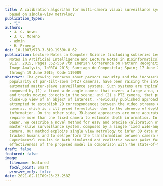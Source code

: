 ```yaml
---
title: A calibration algorithm for multi-camera visual surveillance systems
  based on single-view metrology
publication_types:
  - "1"
authors:
  - J. C. Neves
  - J. C. Moreno
  - admin
  - H. Proença
doi: 10.1007/978-3-319-19390-8_62
publication: Lecture Notes in Computer Science (including subseries Lecture
  Notes in Artificial Intelligence and Lecture Notes in Bioinformatics) Volume
  9117, 2015, Pages 552-559 7th Iberian Conference on Pattern Recognition and
  Image Analysis, IbPRIA 2015; Santiago de Compostela; Spain; 17 June 2015
  through 19 June 2015; Code 119089
abstract: The growing concerns about persons security and the increasing
  popularity of pan-tilt-zoom (PTZ) cameras, have been raising the interest on
  automated master-slave surveillance systems. Such systems are typically
  composed by (1) a fixed wide-angle camera that covers a large area, detects
  and tracks moving objects in the scene; and (2) a PTZ camera, that provides a
  close-up view of an object of interest. Previously published approaches
  attempted to establish 2D correspondences between the video streams of both
  cameras, which is a ill-posed formulation due to the absence of depth
  information. On the other side, 3D-based approaches are more accurate but
  require more than one fixed camera to estimate depth information. In this
  paper, we describe a novel method for easy and precise calibration of a
  master-slave surveillance system, composed by a single fixed wide-angle
  camera. Our method exploits single view metrology to infer 3D data of the
  tracked humans and to selfperform the transformation between camera views.
  Experimental results in both simulated and realistic scenes point for the
  effectiveness of the proposed model in comparison with the state-of-the-art.
draft: false
featured: false
image:
  filename: featured
  focal_point: Smart
  preview_only: false
date: 2021-02-11T09:23:23.258Z
---
```

